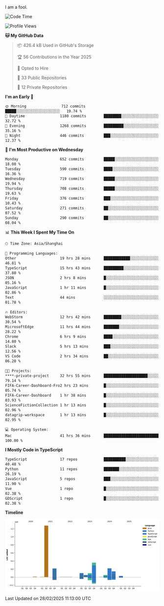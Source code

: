 I am a fool.

<!--START_SECTION:waka-->
![Code Time](http://img.shields.io/badge/Code%20Time-2%2C652%20hrs%2018%20mins-blue)

![Profile Views](http://img.shields.io/badge/Profile%20Views-0-blue)

**🐱 My GitHub Data** 

> 📦 426.4 kB Used in GitHub's Storage 
 > 
> 🏆 56 Contributions in the Year 2025
 > 
> 💼 Opted to Hire
 > 
> 📜 33 Public Repositories 
 > 
> 🔑 12 Private Repositories 
 > 
**I'm an Early 🐤** 

```text
🌞 Morning                712 commits         █████░░░░░░░░░░░░░░░░░░░░   19.74 % 
🌆 Daytime                1180 commits        ████████░░░░░░░░░░░░░░░░░   32.72 % 
🌃 Evening                1268 commits        █████████░░░░░░░░░░░░░░░░   35.16 % 
🌙 Night                  446 commits         ███░░░░░░░░░░░░░░░░░░░░░░   12.37 % 
```
📅 **I'm Most Productive on Wednesday** 

```text
Monday                   652 commits         █████░░░░░░░░░░░░░░░░░░░░   18.08 % 
Tuesday                  590 commits         ████░░░░░░░░░░░░░░░░░░░░░   16.36 % 
Wednesday                719 commits         █████░░░░░░░░░░░░░░░░░░░░   19.94 % 
Thursday                 708 commits         █████░░░░░░░░░░░░░░░░░░░░   19.63 % 
Friday                   376 commits         ███░░░░░░░░░░░░░░░░░░░░░░   10.43 % 
Saturday                 271 commits         ██░░░░░░░░░░░░░░░░░░░░░░░   07.52 % 
Sunday                   290 commits         ██░░░░░░░░░░░░░░░░░░░░░░░   08.04 % 
```


📊 **This Week I Spent My Time On** 

```text
🕑︎ Time Zone: Asia/Shanghai

💬 Programming Languages: 
Other                    19 hrs 28 mins      ████████████░░░░░░░░░░░░░   46.81 % 
TypeScript               15 hrs 43 mins      █████████░░░░░░░░░░░░░░░░   37.80 % 
JSON                     2 hrs 8 mins        █░░░░░░░░░░░░░░░░░░░░░░░░   05.16 % 
JavaScript               1 hr 11 mins        █░░░░░░░░░░░░░░░░░░░░░░░░   02.86 % 
Text                     44 mins             ░░░░░░░░░░░░░░░░░░░░░░░░░   01.78 % 

🔥 Editors: 
WebStorm                 12 hrs 42 mins      ████████░░░░░░░░░░░░░░░░░   30.54 % 
MicrosoftEdge            11 hrs 44 mins      ███████░░░░░░░░░░░░░░░░░░   28.22 % 
Chrome                   6 hrs 9 mins        ████░░░░░░░░░░░░░░░░░░░░░   14.80 % 
Slack                    5 hrs 13 mins       ███░░░░░░░░░░░░░░░░░░░░░░   12.56 % 
VS Code                  2 hrs 34 mins       ██░░░░░░░░░░░░░░░░░░░░░░░   06.20 % 

🐱‍💻 Projects: 
****-private-project     32 hrs 55 mins      ████████████████████░░░░░   79.14 % 
FIFA-Career-Dashboard-Fro2 hrs 23 mins       █░░░░░░░░░░░░░░░░░░░░░░░░   05.74 % 
FIFA-Career-Dashboard    1 hr 38 mins        █░░░░░░░░░░░░░░░░░░░░░░░░   03.93 % 
ScienceFictionCollection 1 hr 13 mins        █░░░░░░░░░░░░░░░░░░░░░░░░   02.96 % 
datagrip-workspace       1 hr 13 mins        █░░░░░░░░░░░░░░░░░░░░░░░░   02.95 % 

💻 Operating System: 
Mac                      41 hrs 36 mins      █████████████████████████   100.00 % 
```

**I Mostly Code in TypeScript** 

```text
TypeScript               17 repos            ██████████░░░░░░░░░░░░░░░   40.48 % 
Python                   11 repos            ███████░░░░░░░░░░░░░░░░░░   26.19 % 
JavaScript               5 repos             ███░░░░░░░░░░░░░░░░░░░░░░   11.90 % 
Vue                      1 repo              █░░░░░░░░░░░░░░░░░░░░░░░░   02.38 % 
GDScript                 1 repo              █░░░░░░░░░░░░░░░░░░░░░░░░   02.38 % 
```



**Timeline**

![Lines of Code chart](https://raw.githubusercontent.com/VeejaLiu/VeejaLiu/master/assets/bar_graph.png)


 Last Updated on 28/02/2025 11:13:00 UTC
<!--END_SECTION:waka-->
